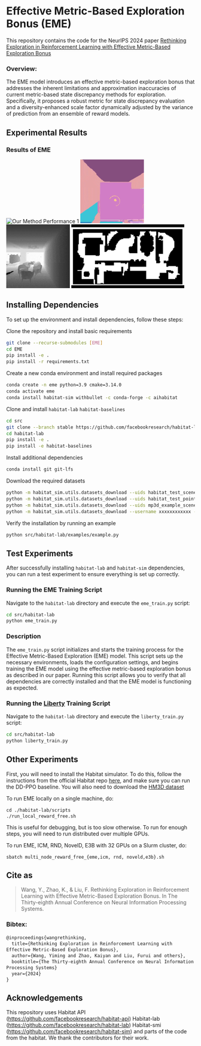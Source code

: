 # Effective Metric-Based Exploration Bonus (EME)
This repository contains the code for the NeurIPS 2024 paper
[Rethinking Exploration in Reinforcement Learning with Effective Metric-Based Exploration Bonus]()

### Overview:
The EME model introduces an effective metric-based exploration bonus that addresses the inherent limitations and approximation inaccuracies of current metric-based state discrepancy methods for exploration. Specifically, it proposes a robust metric for state discrepancy evaluation and a diversity-enhanced scale factor dynamically adjusted by the variance of prediction from an ensemble of reward models.

## Experimental Results

### Results of EME

![Our Method Performance 1](./figs/41.gif)
![Our Method Performance 2](./figs/42.gif)
![Our Method Performance 3](./figs/43.gif)
![Our Method Performance 4](./figs/44.gif)

## Installing Dependencies

To set up the environment and install dependencies, follow these steps:

Clone the repository and install basic requirements
```bash
git clone --recurse-submodules [EME]
cd EME
pip install -e .
pip install -r requirements.txt
```

Create a new conda environment and install required packages
```bash
conda create -n eme python=3.9 cmake=3.14.0
conda activate eme
conda install habitat-sim withbullet -c conda-forge -c aihabitat
```

Clone and install `habitat-lab` `habitat-baselines`
```bash
cd src
git clone --branch stable https://github.com/facebookresearch/habitat-lab.git
cd habitat-lab
pip install -e .
pip install -e habitat-baselines
```

Install additional dependencies
```bash
conda install git git-lfs
```

Download the required datasets
```bash
python -m habitat_sim.utils.datasets_download --uids habitat_test_scenes --data-path data/
python -m habitat_sim.utils.datasets_download --uids habitat_test_pointnav_dataset --data-path data/
python -m habitat_sim.utils.datasets_download --uids mp3d_example_scene --data-path data/
python -m habitat_sim.utils.datasets_download --username xxxxxxxxxxxx --password xxxxxxxxxxxx --uids hm3d_minival_v0.2
```
Verify the installation by running an example
```bash
python src/habitat-lab/examples/example.py
```

## Test Experiments

After successfully installing `habitat-lab` and `habitat-sim` dependencies, you can run a test experiment to ensure everything is set up correctly.

### Running the EME Training Script

Navigate to the `habitat-lab` directory and execute the `eme_train.py` script:

```bash
cd src/habitat-lab
python eme_train.py
```

### Description

The `eme_train.py` script initializes and starts the training process for the Effective Metric-Based Exploration (EME) model. This script sets up the necessary environments, loads the configuration settings, and begins training the EME model using the effective metric-based exploration bonus as described in our paper. Running this script allows you to verify that all dependencies are correctly installed and that the EME model is functioning as expected.

### Running the [Liberty](https://proceedings.neurips.cc/paper_files/paper/2023/hash/79f7f00cbe3003cea4d0c2326b4c0b42-Abstract-Conference.html) Training Script

Navigate to the `habitat-lab` directory and execute the `liberty_train.py` script:

```bash
cd src/habitat-lab
python liberty_train.py
```

## Other Experiments
First, you will need to install the Habitat simulator. To do this, follow the instructions from the official Habitat repo [here](https://github.com/facebookresearch/habitat-lab), and make sure you can run the DD-PPO baseline. You will also need to download the [HM3D dataset](https://github.com/facebookresearch/habitat-matterport3d-dataset)

To run EME locally on a single machine, do:
```
cd ./habitat-lab/scripts
./run_local_reward_free.sh
```

This is useful for debugging, but is too slow otherwise. To run for enough steps, you will need to run distributed over multiple GPUs.

To run EME, ICM, RND, NovelD, E3B with 32 GPUs on a Slurm cluster, do:
```
sbatch multi_node_reward_free_{eme,icm, rnd, noveld,e3b}.sh
```
## Cite as
> Wang, Y., Zhao, K., & Liu, F. Rethinking Exploration in Reinforcement Learning with Effective Metric-Based Exploration Bonus. In The Thirty-eighth Annual Conference on Neural Information Processing Systems.

### Bibtex:
```
@inproceedings{wangrethinking,
  title={Rethinking Exploration in Reinforcement Learning with Effective Metric-Based Exploration Bonus},
  author={Wang, Yiming and Zhao, Kaiyan and Liu, Furui and others},
  booktitle={The Thirty-eighth Annual Conference on Neural Information Processing Systems}
  year={2024}
}
```

## Acknowledgements
This repository uses Habitat API (https://github.com/facebookresearch/habitat-api) Habitat-lab (https://github.com/facebookresearch/habitat-lab) Habitat-smi (https://github.com/facebookresearch/habitat-sim) and parts of the code from the habitat. We thank the contributors for their work.
